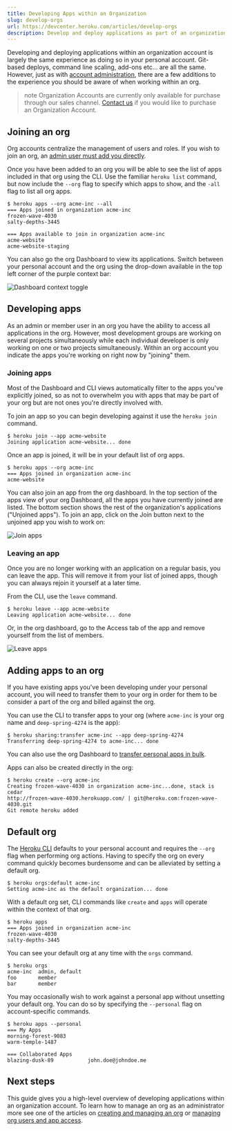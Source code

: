 ```yaml
---
title: Developing Apps within an Organization
slug: develop-orgs
url: https://devcenter.heroku.com/articles/develop-orgs
description: Develop and deploy applications as part of an organization.
---
```


Developing and deploying applications within an organization account is largely the same experience as doing so in your personal account. Git-based deploys, command line scaling, add-ons etc... are all the same. However, just as with [account administration](create-manage-org), there are a few additions to the experience you should be aware of when working within an org.

> note
> Organization Accounts are currently only available for purchase through our sales channel. <a href="https://www.heroku.com/critical">Contact us</a> if you would like to purchase an Organization Account.

## Joining an org

Org accounts centralize the management of users and roles. If you wish to join an org, an [admin user must add you directly](create-manage-org#adding-users).

Once you have been added to an org you will be able to see the list of apps included in that org using the CLI. Use the familiar `heroku list` command, but now include the `--org` flag to specify which apps to show, and the `-all` flag to list all org apps.

```term
$ heroku apps --org acme-inc --all
=== Apps joined in organization acme-inc
frozen-wave-4030
salty-depths-3445

=== Apps available to join in organization acme-inc
acme-website
acme-website-staging
```

You can also go the org Dashboard to view its applications. Switch between your personal account and the org using the drop-down available in the top left corner of the purple context bar:

![](https://s3.amazonaws.com/heroku.devcenter/heroku_assets/images/255-original.jpg 'Dashboard context toggle')

## Developing apps

As an admin or member user in an org you have the ability to access all applications in the org. However, most development groups are working on several projects simultaneously while each individual developer is only working on one or two projects simultaneously. Within an org account you indicate the apps you're working on right now by "joining" them.

### Joining apps

Most of the Dashboard and CLI views automatically filter to the apps you've explicitly joined, so as not to overwhelm you with apps that may be part of your org but are not ones you're directly involved with.

To join an app so you can begin developing against it use the `heroku join` command.

```term
$ heroku join --app acme-website
Joining application acme-website... done
```

Once an app is joined, it will be in your default list of org apps.

```term
$ heroku apps --org acme-inc
=== Apps joined in organization acme-inc
acme-website
```

You can also join an app from the org dashboard. In the top section of the apps view of your org Dashboard, all the apps you have currently joined are listed. The bottom section shows the rest of the organization's applications ("Unjoined apps"). To join an app, click on the Join button next to the unjoined app you wish to work on:

![](https://s3.amazonaws.com/heroku.devcenter/heroku_assets/images/267-original.jpg 'Join apps')

### Leaving an app

Once you are no longer working with an application on a regular basis, you can leave the app. This will remove it from your list of joined apps, though you can always rejoin it yourself at a later time.

From the CLI, use the `leave` command.

```term
$ heroku leave --app acme-website
Leaving application acme-website... done
```

Or, in the org dashboard, go to the Access tab of the app and remove yourself from the list of members.

![](https://s3.amazonaws.com/heroku.devcenter/heroku_assets/images/268-original.jpg 'Leave apps')

## Adding apps to an org

If you have existing apps you've been developing under your personal account, you will need to transfer them to your org in order for them to be consider a part of the org and billed against the org.

You can use the CLI to transfer apps to your org (where `acme-inc` is your org name and `deep-spring-4274` is the app):

```term
$ heroku sharing:transfer acme-inc --app deep-spring-4274
Transferring deep-spring-4274 to acme-inc... done
```

You can also use the org Dashboard to [transfer personal apps in bulk](create-manage-org#transferring-apps).

Apps can also be created directly in the org:

```term
$ heroku create --org acme-inc
Creating frozen-wave-4030 in organization acme-inc...done, stack is cedar
http://frozen-wave-4030.herokuapp.com/ | git@heroku.com:frozen-wave-4030.git
Git remote heroku added
```

## Default org

The [Heroku CLI](https://devcenter.heroku.com/articles/heroku-command) defaults to your personal account and requires the `--org` flag when performing org actions. Having to specify the org on every command quickly becomes burdensome and can be alleviated by setting a default org.

```term
$ heroku orgs:default acme-inc
Setting acme-inc as the default organization... done
```

With a default org set, CLI commands like `create` and `apps` will operate within the context of that org.

```term
$ heroku apps
=== Apps joined in organization acme-inc
frozen-wave-4030
salty-depths-3445
```

You can see your default org at any time with the `orgs` command.

```term
$ heroku orgs
acme-inc  admin, default
foo       member
bar       member 
```

You may occasionally wish to work against a personal app without unsetting your default org. You can do so by specifying the `--personal` flag on account-specific commands.

```term
$ heroku apps --personal
=== My Apps
morning-forest-9083
warm-temple-1487

=== Collaborated Apps
blazing-dusk-89           john.doe@johndoe.me
```

## Next steps

This guide gives you a high-level overview of developing applications within an organization account. To learn how to manage an org as an administrator more see one of the articles on [creating and managing an org](https://devcenter.heroku.com/articles/create-manage-org) or [managing org users and app access](https://devcenter.heroku.com/articles/org-users-access). 